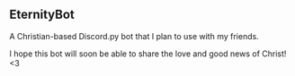 ## EternityBot

A Christian-based Discord.py bot that I plan to use with my friends.

I hope this bot will soon be able to share the love and good news of Christ! <3
